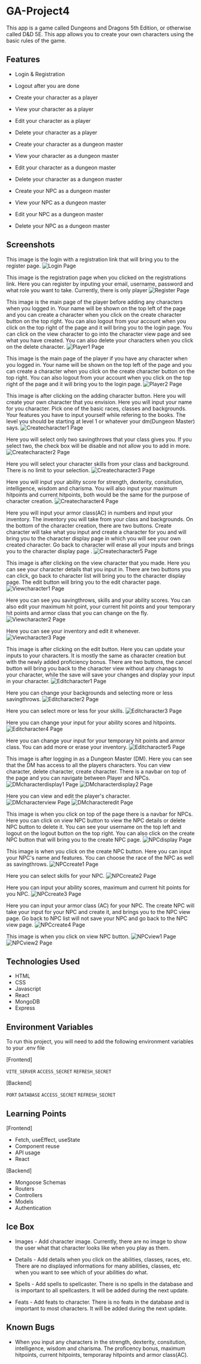 # GA-Project4

This app is a game called Dungeons and Dragons 5th Edition, or otherwise called D&D 5E. This app allows you to create your own characters using the basic rules of the game.

## Features

- Login & Registration
- Logout after you are done
- Create your character as a player
- View your character as a player
- Edit your character as a player
- Delete your character as a player

- Create your character as a dungeon master
- View your character as a dungeon master
- Edit your character as a dungeon master
- Delete your character as a dungeon master
- Create your NPC as a dungeon master
- View your NPC as a dungeon master
- Edit your NPC as a dungeon master
- Delete your NPC as a dungeon master

## Screenshots

This image is the login with a registration link that will bring you to the register page.
![Login Page](./image/Login.png)

This image is the registration page when you clicked on the registrations link. Here you can register by inputing your email, username, password and what role you want to take. Currently, there is only player
![Register Page](./image/Register.png)

This image is the main page of the player before adding any characters when you logged in. Your name will be shown on the top left of the page and you can create a character when you click on the create character button on the top right. You can also logout from your account when you click on the top right of the page and it will bring you to the login page. You can click on the view character to go into the character view page and see what you have created. You can also delete your characters when you click on the delete character.
![Player1 Page](./image/Player1.png)

This image is the main page of the player if you have any character when you logged in. Your name will be shown on the top left of the page and you can create a character when you click on the create character button on the top right. You can also logout from your account when you click on the top right of the page and it will bring you to the login page.
![Player2 Page](./image/Player2.png)

This image is after clicking on the adding character button. Here you will create your own character that you envision.
Here you will input your name for you character. Pick one of the basic races, classes and backgrounds. Your features you have to input yourself while refering to the books. The level you should be starting at level 1 or whatever your dm(Dungeon Master) says.
![Createcharacter1 Page](./image/Createcharacter1.png)

Here you will select only two savingthrows that your class gives you. If you select two, the check box will be disable and not allow you to add in more.
![Createcharacter2 Page](./image/Createcharacter2.png)

Here you will select your character skills from your class and background. There is no limit to your selection.
![Createcharacter3 Page](./image/Createcharacter3.png)

Here you will input your ability score for strength, dexterity, consitution, intelligence, wisdom and charisma. You will also input your maximum hitpoints and current hitpoints, both would be the same for the purpose of character creation.
![Createcharacter4 Page](./image/Createcharacter4.png)

Here you will input your armor class(AC) in numbers and input your inventory. The inventory you will take from your class and backgrounds. On the bottom of the character creation, there are two buttons. Create character will take what you input and create a character for you and will bring you to the character display page in which you will see your own created character. Go back to character will erase all your inputs and brings you to the character display page .
![Createcharacter5 Page](./image/Createcharacter5.png)

This image is after clicking on the view character that you made. Here you can see your character details that you input in. There are two buttons you can click, go back to character list will bring you to the character display page. The edit button will bring you to the edit character page.
![Viewcharacter1 Page](./image/Viewcharacter1.png)

Here you can see you savingthrows, skills and your ability scores. You can also edit your maximum hit point, your current hit points and your temporary hit points and armor class that you can change on the fly.
![Viewcharacter2 Page](./image/Viewcharacter2.png)

Here you can see your inventory and edit it whenever.
![Viewcharacter3 Page](./image/Viewcharacter3.png)

This image is after clicking on the edit button. Here you can update your inputs to your characters. It is mostly the same as character creation but with the newly added proficiency bonus. There are two buttons, the cancel button will bring you back to the character view without any chanags to your character, while the save will save your changes and display your input in your character.
![Editcharacter1 Page](./image/Editcharacter1.png)

Here you can change your backgrounds and selecting more or less savingthrows.
![Editcharacter2 Page](./image/Editcharacter2.png)

Here you can select more or less for your skills.
![Editcharacter3 Page](./image/Editcharacter3.png)

Here you can change your input for your ability scores and hitpoints.
![Editcharacter4 Page](./image/Editcharacter4.png)

Here you can change your input for your temporary hit points and armor class. You can add more or erase your inventory.
![Editcharacter5 Page](./image/Editcharacter5.png)

This image is after logging in as a Dungeon Master (DM). Here you can see that the DM has access to all the players characters. You can view character, delete character, create character. There is a navbar on top of the page and you can navigate between Player and NPCs.
![DMcharacterdisplay1 Page](./image/DMcharacterdisplay1.png)
![DMcharacterdisplay2 Page](./image/DMcharacterdisplay2.png)

Here you can view and edit the player's character.
![DMcharacterview Page](./image/DMcharacterview.png)
![DMcharacteredit Page](./image/DMcharacteredit.png)

This image is when you click on top of the page there is a navbar for NPCs. Here you can click on view NPC button to view the NPC details or delete NPC button to delete it. You can see your username on the top left and logout on the logout button on the top right. You can also click on the create NPC button that will bring you to the create NPC page.
![NPCdisplay Page](./image/NPCdisplay.png)

This image is when you click on the create NPC button. Here you can input your NPC's name and features. You can choose the race of the NPC as well as savingthrows.
![NPCcreate1 Page](./image/NPCcreate1.png)

Here you can select skills for your NPC.
![NPCcreate2 Page](./image/NPCcreate2.png)

Here you can input your ability scores, maximum and current hit points for you NPC.
![NPCcreate3 Page](./image/NPCcreate3.png)

Here you can input your armor class (AC) for your NPC. The create NPC will take your input for your NPC and create it, and brings you to the NPC view page. Go back to NPC list will not save your NPC and go back to the NPC view page.
![NPCcreate4 Page](./image/NPCcreate4.png)

This image is when you click on view NPC button.
![NPCview1 Page](./image/NPCview1.png)
![NPCview2 Page](./image/NPCview2.png)

## Technologies Used

- HTML
- CSS
- Javascript
- React
- MongoDB
- Express

## Environment Variables

To run this project, you will need to add the following environment variables to your .env file

[Frontend]

`VITE_SERVER`
`ACCESS_SECRET`
`REFRESH_SECRET`

[Backend]

`PORT`
`DATABASE`
`ACCESS_SECRET`
`REFRESH_SECRET`

## Learning Points

[Frontend]

- Fetch, useEffect, useState
- Component reuse
- API usage
- React

[Backend]

- Mongoose Schemas
- Routers
- Controllers
- Models
- Authentication

## Ice Box

- Images - Add character image. Currently, there are no image to show the user what that character looks like when you play as them.

- Details - Add details when you click on the abilities, classes, races, etc. There are no displayed informations for many abilities, classes, etc when you want to see which of your abilities do what.

- Spells - Add spells to spellcaster. There is no spells in the database and is important to all spellcasters. It will be added during the next update.

- Feats - Add feats to character. There is no feats in the database and is important to most characters. It will be added during the next update.

## Known Bugs

- When you input any characters in the strength, dexterity, consitution, intelligence, wisdom and charisma. The proficency bonus, maximum hitpoints, current hitpoints, temporaray hitpoints and armor class(AC).
